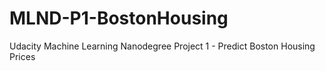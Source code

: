 # MLND-P1-BostonHousing
Udacity Machine Learning Nanodegree Project 1 - Predict Boston Housing Prices
